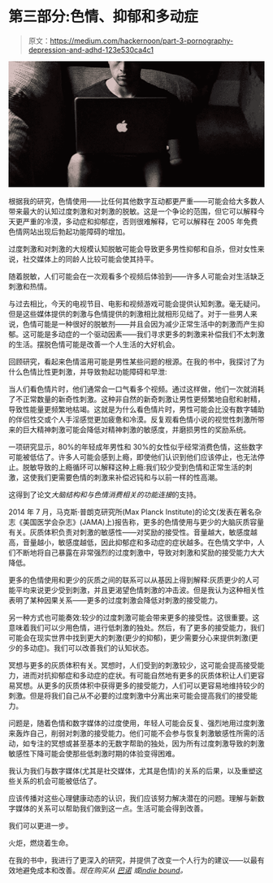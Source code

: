 # 第三部分:色情、抑郁和多动症

> 原文：<https://medium.com/hackernoon/part-3-pornography-depression-and-adhd-123e530ca4c1>

![](img/c2ada12a69f2ed94b8557b66110f1fa5.png)

根据我的研究，色情使用——比任何其他数字互动都更严重——可能会给大多数人带来最大的认知过度刺激和对刺激的脱敏。这是一个争论的范围，但它可以解释今天更严重的冷漠，多动症和抑郁症，否则很难解释，它可以解释在 2005 年免费色情网站出现后勃起功能障碍的增加。

过度刺激和对刺激的大规模认知脱敏可能会导致更多男性抑郁和自杀，但对女性来说，社交媒体上的同龄人比较可能会使其持平。

随着脱敏，人们可能会在一次观看多个视频后体验到——许多人可能会对生活缺乏刺激和热情。

与过去相比，今天的电视节目、电影和视频游戏可能会提供认知刺激。毫无疑问。但是这些媒体提供的刺激与色情提供的刺激相比就相形见绌了。对于一些男人来说，色情可能是一种很好的脱敏剂——并且会因为减少正常生活中的刺激而产生抑郁。这可能是多动症的一个驱动因素——我们寻求更多的刺激来补偿我们不太刺激的生活。摆脱色情可能是改善一个人生活的大好机会。

回顾研究，看起来色情滥用可能是男性某些问题的根源。在我的书中，我探讨了为什么色情比性更刺激，并导致勃起功能障碍和早泄:

当人们看色情片时，他们通常会一口气看多个视频。通过这样做，他们一次就消耗了不正常数量的新奇性刺激。这种非自然的新奇刺激让男性更频繁地自慰和射精，导致性能量更频繁地枯竭。这就是为什么看色情片时，男性可能会比没有数字辅助的伴侣性交或个人手淫感觉更加疲惫和冷漠。反复观看色情小说的视觉性刺激所带来的巨大精神刺激可能会降低对精神刺激的敏感度，并磨损男性的奖励系统。

一项研究显示，80%的年轻成年男性和 30%的女性似乎经常消费色情，这些数字可能被低估了。许多人可能会感到上瘾，即使他们认识到他们应该停止，也无法停止。脱敏导致的上瘾循环可以解释这种上瘾:我们较少受到色情和正常生活的刺激，这使我们更需要色情的刺激来补偿迟钝和与以前一样的性高潮。

这得到了论文*大脑结构和与色情消费相关的功能连接*的支持。

2014 年 7 月，马克斯·普朗克研究所(Max Planck Institute)的论文(发表在著名杂志《美国医学会杂志》(JAMA)上)报告称，更多的色情使用与更少的大脑灰质容量有关。灰质体积负责对刺激的敏感性——对奖励的接受性。音量越大，敏感度越高，音量越小，敏感度越低，因此抑郁症和多动症的症状越多。在色情文学中，人们不断地将自己暴露在非常强烈的过度刺激中，导致对刺激和奖励的接受能力大大降低。

更多的色情使用和更少的灰质之间的联系可以从基因上得到解释:灰质更少的人可能平均来说更少受到刺激，并且更渴望色情刺激的冲击波。但是我认为这种相关性表明了某种因果关系——更多的过度刺激会降低对刺激的接受能力。

另一种方式也可能奏效:较少的过度刺激可能会带来更多的接受性。这很重要。这意味着我们可以少用色情，进行低刺激的独处。然后，有了更多的接受能力，我们可能会在现实世界中找到更大的刺激(更少的抑郁)，更少需要分心来提供刺激(更少的多动症)。我们可以改善我们的认知状态。

冥想与更多的灰质体积有关。冥想时，人们受到的刺激较少，这可能会提高接受能力，进而对抗抑郁症和多动症的症状。有可能自然地有更多的灰质体积让人们更容易冥想。从更多的灰质体积中获得更多的接受能力，人们可以更容易地维持较少的刺激。但是将我们自己从不必要的过度刺激中分离出来可能会提高我们的接受能力。

问题是，随着色情和数字媒体的过度使用，年轻人可能会反复、强烈地用过度刺激来轰炸自己，削弱对刺激的接受能力。他们可能不会参与恢复刺激敏感性所需的活动，如专注的冥想或甚至基本的无数字帮助的独处，因为所有过度刺激导致的刺激敏感性下降可能会使那些低刺激时期的体验变得困难。

我认为我们与数字媒体(尤其是社交媒体，尤其是色情)的关系的后果，以及重塑这些关系的机会可能被低估了。

应该传播对这些心理健康动态的认识，我们应该努力解决潜在的问题。理解与新数字媒体的关系可以帮助我们做到这一点。生活可能会得到改善。

我们可以更进一步。

火炬，燃烧着生命。

在我的书中，我进行了更深入的研究，并提供了改变一个人行为的建议——以最有效地避免成本和改善。*现在购买从* [*巴诺*](https://www.barnesandnoble.com/w/trapped-in-the-web-an-turner/1129986845) *或*[*indie bound*](https://www.indiebound.org/book/9781732182196)*。*